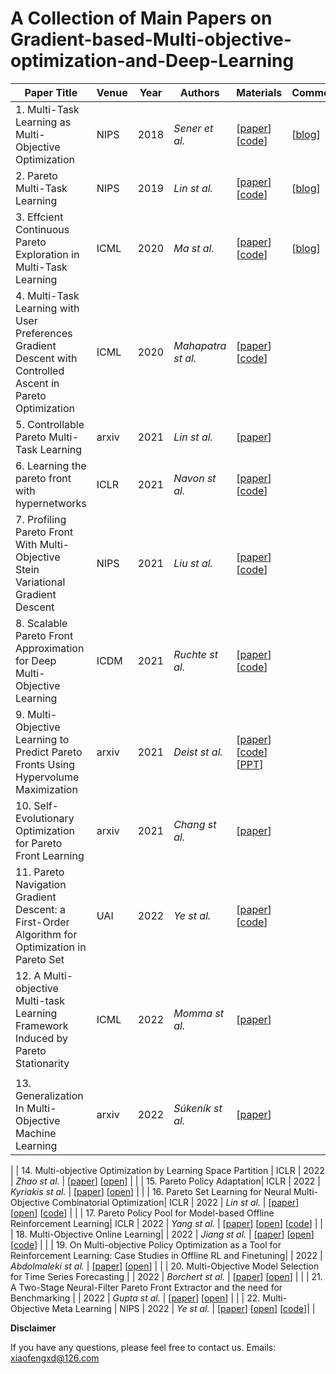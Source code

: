 # A Collection of Main Papers on Gradient-based-Multi-objective-optimization-and-Deep-Learning


| Paper Title                                                  | Venue | Year | Authors        | Materials                                                    | Comment                                                      |
| ------------------------------------------------------------ | ----- | ---- | -------------- | ------------------------------------------------------------ | ------------------------------------------------------------ |
| 1. Multi-Task Learning as Multi-Objective Optimization | NIPS | 2018 | _Sener et al._ | [[paper](https://arxiv.org/pdf/1810.04650.pdf)] [[code](https://github.com/isl-org/MultiObjectiveOptimization)] | [[blog](https://zhuanlan.zhihu.com/p/352461938)] |
| 2. Pareto Multi-Task Learning       | NIPS  | 2019 | _Lin st al._  | [[paper](https://proceedings.neurips.cc/paper/2019/file/685bfde03eb646c27ed565881917c71c-Paper.pdf)] [[code](https://github.com/Xi-L/ParetoMTL)] | [[blog](https://zhuanlan.zhihu.com/p/352461938)] |
| 3. Effcient Continuous Pareto Exploration in Multi-Task Learning | ICML | 2020 | _Ma st al._  | [[paper](http://proceedings.mlr.press/v119/ma20a/ma20a.pdf)][[code](https://github.com/mit-gfx/ContinuousParetoMTL)]  | [[blog](https://zhuanlan.zhihu.com/p/352461938)]                                                             |
| 4. Multi-Task Learning with User Preferences Gradient Descent with Controlled Ascent in Pareto Optimization       | ICML  | 2020 | _Mahapatra st al._ | [[paper](http://proceedings.mlr.press/v119/mahapatra20a/mahapatra20a.pdf)] [[code](https://github.com/dbmptr/EPOSearch)] |  |
| 5. Controllable Pareto Multi-Task Learning | arxiv  | 2021 | _Lin st al._  | [[paper](https://arxiv.org/pdf/2010.06313.pdf)]|  |
| 6. Learning the pareto front with hypernetworks | ICLR | 2021 | _Navon st al._  | [[paper](https://arxiv.org/pdf/2010.04104.pdf)] [[code](https://github.com/AvivNavon/pareto-hypernetworks)] |                                                              |
| 7. Profiling Pareto Front With Multi-Objective Stein Variational Gradient Descent | NIPS  | 2021 | _Liu st al._  | [[paper](https://proceedings.neurips.cc/paper/2021/file/7bb16972da003e87724f048d76b7e0e1-Paper.pdf)] [[code](https://github.com/gnobitab/MultiObjectiveSampling)]| |
| 8. Scalable Pareto Front Approximation for Deep Multi-Objective Learning | ICDM | 2021 | _Ruchte st al._  | [[paper](https://128.84.4.13/pdf/2103.13392.pdf)] [[code](https://github.com/ruchtem/cosmos)]     |                                                              |
| 9. Multi-Objective Learning to Predict Pareto Fronts Using Hypervolume Maximization | arxiv  | 2021 | _Deist st al._  | [[paper](https://arxiv.org/pdf/2102.04523.pdf)] [[code](https://github.com/timodeist/multi_objective_learning)] [[PPT](https://www.cwi.nl/events/cwi-scientific-meetings/deist_cwi_scientific_meeting.pdf)]|                                                              |
| 10. Self-Evolutionary Optimization for Pareto Front Learning | arxiv   | 2021 | _Chang st al._  | [[paper](https://arxiv.org/pdf/2110.03461.pdf)] |                                                              |
| 11. Pareto Navigation Gradient Descent: a First-Order Algorithm for Optimization in Pareto Set | UAI  | 2022 | _Ye st al._  | [[paper](https://proceedings.mlr.press/v180/ye22a.html)] [[code](https://github.com/lushleaf/ParetoNaviGrad)] |   |
| 12. A Multi-objective Multi-task Learning Framework Induced by Pareto Stationarity | ICML  | 2022 | _Momma st al._  | [[paper](https://proceedings.mlr.press/v162/momma22a.html)]  |
                                           |
| 13. Generalization In Multi-Objective Machine Learning | arxiv  | 2022 | _Súkeník st al._  | [[paper](https://arxiv.org/pdf/2208.13499.pdf)]  |
|
| 14. Multi-objective Optimization by Learning Space Partition | ICLR  | 2022 | _Zhao st al._  | [[paper](https://openreview.net/forum?id=FlwzVjfMryn)] [[open](https://openreview.net/forum?id=FlwzVjfMryn)]  |
|
| 15. Pareto Policy Adaptation| ICLR  | 2022 | _Kyriakis st al._  | [[paper](https://openreview.net/forum?id=wfZGut6e09)] [[open](https://openreview.net/forum?id=wfZGut6e09)] |
|
| 16. Pareto Set Learning for Neural Multi-Objective Combinatorial Optimization| ICLR  | 2022 | _Lin st al._  | [[paper](https://openreview.net/forum?id=QuObT9BTWo)] [[open](https://openreview.net/forum?id=QuObT9BTWo)] [[code](https://github.com/Xi-L/PMOCO)] |
|
| 17. Pareto Policy Pool for Model-based Offline Reinforcement Learning| ICLR  | 2022 | _Yang st al._  | [[paper](https://openreview.net/forum?id=OqcZu8JIIzS)] [[open](https://openreview.net/forum?id=OqcZu8JIIzS)] [[code](https://github.com/OverEuro/P3)] |
|
| 18. Multi-Objective Online Learning|   | 2022 | _Jiang st al._  | [[paper](https://openreview.net/forum?id=YfFWrndRGQx)] [[open](https://openreview.net/forum?id=YfFWrndRGQx)] [[code](https://github.com/OverEuro/P3)] |
|
| 19. On Multi-objective Policy Optimization as a Tool for Reinforcement Learning: Case Studies in Offline RL and Finetuning|   | 2022 | _Abdolmaleki st al._  | [[paper](https://openreview.net/forum?id=bilHNPhT6-)] [[open](https://openreview.net/forum?id=bilHNPhT6-)] |
|
| 20. Multi-Objective Model Selection for Time Series Forecasting |   | 2022 | _Borchert st al._  | [[paper](https://openreview.net/forum?id=4XtpgPsvxE8)] [[open](https://openreview.net/forum?id=4XtpgPsvxE8)] |
|
| 21. A Two-Stage Neural-Filter Pareto Front Extractor and the need for Benchmarking |   | 2022 | _Gupta st al._  | [[paper](https://openreview.net/forum?id=UOj0MV__Cr)] [[open](https://openreview.net/forum?id=UOj0MV__Cr)] |
|
| 22. Multi-Objective Meta Learning |  NIPS | 2022 | _Ye st al._  | [[paper](https://openreview.net/forum?id=wKf9iSu_TEm)] [[open](https://openreview.net/forum?id=wKf9iSu_TEm)] [[code](https://github.com/Baijiong-Lin/MOML)]|
|

**Disclaimer**

If you have any questions, please feel free to contact us.
Emails: xiaofengxd@126.com

